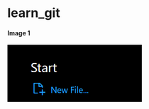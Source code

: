 # learn_git

#### Image 1
![LEARN GIT](https://github.com/Godwin-cyber/learn_git/blob/main/images/cap_1.PNG?raw=true)